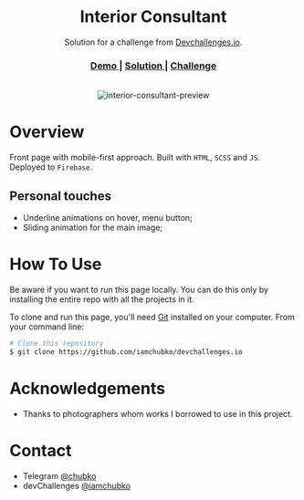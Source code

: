 <h1 align="center">Interior Consultant</h1>

<div align="center">
   Solution for a challenge from  <a href="http://devchallenges.io" target="_blank">Devchallenges.io</a>.
</div>

<div align="center">
  <h3>
    <a href="https://devchallprojects.web.app/interior-consultant/">
      Demo
    </a>
    <span> | </span>
    <a href="https://devchallenges.io/solutions/D02rvo3w9FC9J6PBDkDb">
      Solution
    </a>
    <span> | </span>
    <a href="https://devchallenges.io/challenges/Jymh2b2FyebRTUljkNcb">
      Challenge
    </a>
  </h3>
</div>
<br>
<div align="center">
  <img src='https://user-images.githubusercontent.com/56153711/109431216-68242300-7a16-11eb-841f-19637c2ff971.png' alt='interior-consultant-preview'>
</div>

# Overview

Front page with mobile-first approach. Built with `HTML`, `SCSS` and `JS`. Deployed to `Firebase`.

## Personal touches

- Underline animations on hover, menu button;
- Sliding animation for the main image;

# How To Use

Be aware if you want to run this page locally. You can do this only by installing the entire repo with all the projects in it.

To clone and run this page, you'll need [Git](https://git-scm.com) installed on your computer. From your command line:

```bash
# Clone this repository
$ git clone https://github.com/iamchubko/devchallenges.io
```

# Acknowledgements

- Thanks to photographers whom works I borrowed to use in this project.

# Contact

- Telegram [@chubko](https://t.me/chubko)
- devChallenges [@iamchubko](https://devchallenges.io/portfolio/iamchubko)
